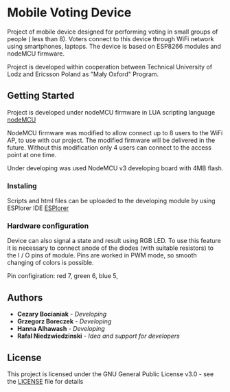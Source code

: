  # Mobile Voting Device

Project of mobile device designed for performing voting in small groups of people ( less than 8). Voters connect to this device through WiFi network using smartphones, laptops. The device is based on ESP8266 modules and nodeMCU firmware.

Project is developed within cooperation between Technical University of Lodz and Ericsson Poland as "Mały Oxford" Program.


## Getting Started

Project is developed under nodeMCU firmware in LUA scripting language
[nodeMCU](https://github.com/nodemcu/nodemcu-firmware)

NodeMCU firmware was modified to allow connect up to 8 users to the WiFi AP, to use with our project. The modified firmware will be delivered in the future. Without this modification only 4 users can connect to the access point at one time.

Under developing was used NodeMCU v3 developing board with 4MB flash.

### Instaling

Scripts and html files can be uploaded to the developing module by using ESPlorer IDE
[ESPlorer](https://github.com/4refr0nt/ESPlorer)

### Hardware configuration


Device can also signal a state and result using RGB LED.
To use this feature it is necessary to connect anode of the diodes (with suitable resistors) to the I / O pins of module. Pins are worked in PWM mode, so smooth changing of colors is possible.

Pin configiration:
red	7,
green	6,
blue	5,



## Authors

* **Cezary Bocianiak** - *Developing*
* **Grzegorz Boreczek** - *Developing*
* **Hanna Alhawash** - *Developing*
* **Rafal Niedzwiedzinski** - *Idea and support for developers*


## License

This project is licensed under the GNU General Public License v3.0 - see the [LICENSE](LICENSE) file for details

